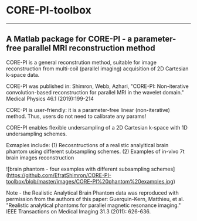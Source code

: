 # CORE-PI-toolbox
-----------------------------------------------------------------------------------
A Matlab package for CORE-PI - a parameter-free parallel MRI reconstruction method
----------------------------------------------------------------------------------

CORE-PI is a general reconstrution method, suitable for image reconstruction
from multi-coil (parallel imaging) acquisition of 2D Cartesian k-space
data. 

CORE-PI was published in:
     Shimron, Webb, Azhari, "CORE-PI: Non-iterative convolution-based 
     reconstruction for parallel MRI in the wavelet domain." 
     Medical Physics 46.1 (2019):199-214

CORE-PI is user-friendly: it is a parameter-free linear (non-iterative) method. 
Thus, users do not need to calibrate any params!

CORE-PI enables flexible undersampling of a 2D Cartesian k-space with 1D undersampling 
schemes.

Exmaples include: 
(1) Recosntructions of a realistic analyltical brain phantom using different subsampling schemes.
(2) Examples of in-vivo 7t brain images reconstruction



![brain phantom - four examples with different subsampling schemes] (https://github.com/EfratShimron/CORE-PI-toolbox/blob/master/images/CORE-PI%20phantom%20examples.jpg)



Note - the Realistic Analytical Brain Phantom data was reproduced with
    permission from the authors of this paper:
    Guerquin-Kern, Matthieu, et al. "Realistic analytical phantoms for parallel 
    magnetic resonance imaging." IEEE Transactions on Medical Imaging 31.3
    (2011): 626-636.

